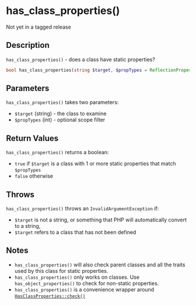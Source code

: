 # has_class_properties()

<div class="callout warning" markdown="1">
Not yet in a tagged release
</div>

## Description

`has_class_properties()` - does a class have static properties?

```php
bool has_class_properties(string $target, $propTypes = ReflectionProperty::IS_PUBLIC);
```

## Parameters

`has_class_properties()` takes two parameters:

* `$target` (string) - the class to examine
* `$propTypes` (int) - optional scope filter

## Return Values

`has_class_properties()` returns a boolean:

* `true` if `$target` is a class with 1 or more static properties that match `$propTypes`
* `false` otherwise

## Throws

`has_class_properties()` throws an `InvalidArgumentException` if:

* `$target` is not a string, or something that PHP will automatically convert to a string,
* `$target` refers to a class that has not been defined

## Notes

* `has_class_properties()` will also check parent classes and all the traits used by this class for static properties.
* `has_class_properties()` only works on classes. Use `has_object_properties()` to check for non-static properties.
* `has_class_properties()` is a convenience wrapper around [`HasClassProperties::check()`](HasClassProperties.check.html)

